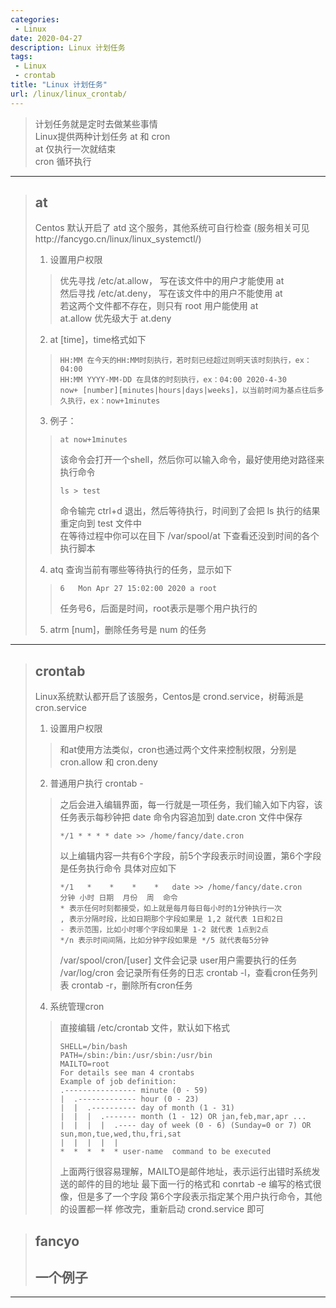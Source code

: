 ```yaml
---
categories:
 - Linux
date: 2020-04-27
description: Linux 计划任务
tags:
 - Linux
 - crontab
title: "Linux 计划任务"
url: /linux/linux_crontab/
---
```

> 计划任务就是定时去做某些事情  
> Linux提供两种计划任务 at 和 cron  
> at 仅执行一次就结束  
> cron 循环执行  
---
> ## **at**  
> Centos 默认开启了 atd 这个服务，其他系统可自行检查 (服务相关可见http://fancygo.cn/linux/linux_systemctl/)  
> 1. 设置用户权限  
> >  优先寻找 /etc/at.allow， 写在该文件中的用户才能使用 at  
> >  然后寻找 /etc/at.deny， 写在该文件中的用户不能使用 at  
> >  若这两个文件都不存在，则只有 root 用户能使用 at  
> >  at.allow 优先级大于 at.deny  
> 2. at [time]，time格式如下
> > ```
> > HH:MM 在今天的HH:MM时刻执行，若时刻已经超过则明天该时刻执行，ex：04:00
> > HH:MM YYYY-MM-DD 在具体的时刻执行，ex：04:00 2020-4-30
> > now+ [number][minutes|hours|days|weeks]，以当前时间为基点往后多久执行，ex：now+1minutes
> > ```
> 3. 例子：
> > ```
> > at now+1minutes
> > ```
> > 该命令会打开一个shell，然后你可以输入命令，最好使用绝对路径来执行命令  
> > ```
> > ls > test
> > ```
> > 命令输完 ctrl+d 退出，然后等待执行，时间到了会把 ls 执行的结果重定向到 test 文件中  
> > 在等待过程中你可以在目下 /var/spool/at 下查看还没到时间的各个执行脚本  
> 4. atq 查询当前有哪些等待执行的任务，显示如下
> > ```
> > 6   Mon Apr 27 15:02:00 2020 a root
> > ```
> > 任务号6，后面是时间，root表示是哪个用户执行的
> 5. atrm [num]，删除任务号是 num 的任务
---
> ## **crontab**  
> Linux系统默认都开启了该服务，Centos是 crond.service，树莓派是 cron.service
> 1. 设置用户权限
> > 和at使用方法类似，cron也通过两个文件来控制权限，分别是 cron.allow 和 cron.deny
> 2. 普通用户执行 crontab -
> > 之后会进入编辑界面，每一行就是一项任务，我们输入如下内容，该任务表示每秒钟把 date 命令内容追加到 date.cron 文件中保存
> > ```
> > */1 * * * * date >> /home/fancy/date.cron
> > ```
> > 以上编辑内容一共有6个字段，前5个字段表示时间设置，第6个字段是任务执行命令
> > 具体对应如下
> > ```
> > */1   *    *    *    *   date >> /home/fancy/date.cron
> > 分钟 小时 日期  月份  周  命令
> > * 表示任何时刻都接受，如上就是每月每日每小时的1分钟执行一次
> > , 表示分隔时段，比如日期那个字段如果是 1,2 就代表 1日和2日
> > - 表示范围，比如小时哪个字段如果是 1-2 就代表 1点到2点
> > */n 表示时间间隔，比如分钟字段如果是 */5 就代表每5分钟
> > ```
> > /var/spool/cron/[user] 文件会记录 user用户需要执行的任务
> > /var/log/cron 会记录所有任务的日志
> > crontab -l，查看cron任务列表
> > crontab -r，删除所有cron任务
> 4. 系统管理cron
> > 直接编辑 /etc/crontab 文件，默认如下格式
> > ```
> > SHELL=/bin/bash
> > PATH=/sbin:/bin:/usr/sbin:/usr/bin
> > MAILTO=root
> > For details see man 4 crontabs
> > Example of job definition:
> > .---------------- minute (0 - 59)
> > |  .------------- hour (0 - 23)
> > |  |  .---------- day of month (1 - 31)
> > |  |  |  .------- month (1 - 12) OR jan,feb,mar,apr ...
> > |  |  |  |  .---- day of week (0 - 6) (Sunday=0 or 7) OR sun,mon,tue,wed,thu,fri,sat
> > |  |  |  |  |
> > *  *  *  *  * user-name  command to be executed
> > ```
> > 上面两行很容易理解，MAILTO是邮件地址，表示运行出错时系统发送的邮件的目的地址
> > 最下面一行的格式和 conrtab -e 编写的格式很像，但是多了一个字段
> > 第6个字段表示指定某个用户执行命令，其他的设置都一样
> > 修改完，重新启动 crond.service 即可

> ## **fancyo**  
> ## **一个例子**
---


